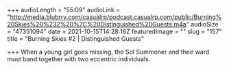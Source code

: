 +++
audioLength = "55:09"
audioLink = "http://media.blubrry.com/casualrp/podcast.casualrp.com/public/Burning%20Skies%20%232%20%7C%20Distinguished%20Guests.m4a"
audioSize = "47351094"
date = 2021-10-15T14:28:16Z
featuredImage = ""
slug = "157"
title = "Burning Skies #2 | Distinguished Guests"

+++
When a young girl goes missing, the Sol Summoner and their ward must band together with two eccentric individuals.